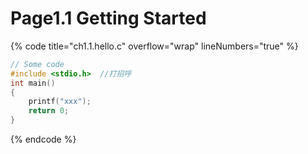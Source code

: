 # Page1.1 Getting Started



{% code title="ch1.1.hello.c" overflow="wrap" lineNumbers="true" %}
```c
// Some code
#include <stdio.h>  //打招呼 
int main()
{
    printf("xxx");
    return 0;
}
```
{% endcode %}

